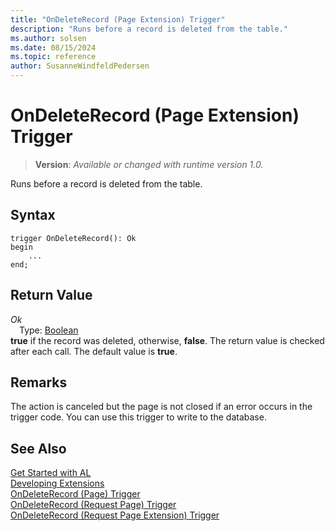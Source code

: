 ```yaml
---
title: "OnDeleteRecord (Page Extension) Trigger"
description: "Runs before a record is deleted from the table."
ms.author: solsen
ms.date: 08/15/2024
ms.topic: reference
author: SusanneWindfeldPedersen
---
```

[//]: # (START>DO_NOT_EDIT)
[//]: # (IMPORTANT:Do not edit any of the content between here and the END>DO_NOT_EDIT.)
[//]: # (Any modifications should be made in the .xml files in the ModernDev repo.)

# OnDeleteRecord (Page Extension) Trigger
> **Version**: _Available or changed with runtime version 1.0._

Runs before a record is deleted from the table.


## Syntax
```AL
trigger OnDeleteRecord(): Ok
begin
    ...
end;
```


## Return Value

*Ok*  
&emsp;Type: [Boolean](../../methods-auto/boolean/boolean-data-type.md)  
**true** if the record was deleted, otherwise, **false**. The return value is checked after each call. The default value is **true**.  

[//]: # (IMPORTANT: END>DO_NOT_EDIT)

## Remarks  

The action is canceled but the page is not closed if an error occurs in the trigger code. You can use this trigger to write to the database.  

## See Also  
[Get Started with AL](../../devenv-get-started.md)  
[Developing Extensions](../../devenv-dev-overview.md)  
[OnDeleteRecord (Page) Trigger](../page/devenv-ondeleterecord-page-trigger.md)  
[OnDeleteRecord (Request Page) Trigger](../requestpage/devenv-ondeleterecord-requestpage-trigger.md)  
[OnDeleteRecord (Request Page Extension) Trigger](../requestpageextension/devenv-ondeleterecord-requestpageextension-trigger.md)
